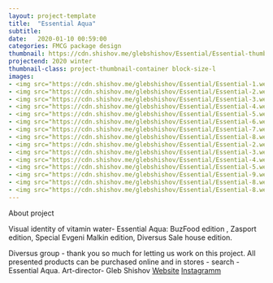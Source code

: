 ```yaml
---
layout: project-template
title:  "Essential Aqua"
subtitle: 
date:   2020-01-10 00:59:00
categories: FMCG package design
thumbnail: https://cdn.shishov.me/glebshishov/Essential/Essential-thumbnail.webp
projectend: 2020 winter
thumbnail-class: project-thumbnail-container block-size-l
images:
- <img src="https://cdn.shishov.me/glebshishov/Essential/Essential-1.webp" class="project-img-parameters img-size-full" alt="Essential-1">
- <img src="https://cdn.shishov.me/glebshishov/Essential/Essential-2.webp" class="project-img-parameters img-size-full" alt="Essential-2">
- <img src="https://cdn.shishov.me/glebshishov/Essential/Essential-3.webp" class="project-img-parameters img-size-full" alt="Essential-3">
- <img src="https://cdn.shishov.me/glebshishov/Essential/Essential-4.webp" class="project-img-parameters img-size-full" alt="Essential-4">
- <img src="https://cdn.shishov.me/glebshishov/Essential/Essential-5.webp" class="project-img-parameters img-size-full" alt="Essential-5">
- <img src="https://cdn.shishov.me/glebshishov/Essential/Essential-6.webp" class="project-img-parameters img-size-tri" alt="Essential-6">
- <img src="https://cdn.shishov.me/glebshishov/Essential/Essential-7.webp" class="project-img-parameters img-size-tri" alt="Essential-7">
- <img src="https://cdn.shishov.me/glebshishov/Essential/Essential-8.webp" class="project-img-parameters img-size-tri" alt="Essential-8">
- <img src="https://cdn.shishov.me/glebshishov/Essential/Essential-2.webp" class="project-img-parameters img-size-half" alt="Essential-2">
- <img src="https://cdn.shishov.me/glebshishov/Essential/Essential-3.webp" class="project-img-parameters img-size-half" alt="Essential-3">
- <img src="https://cdn.shishov.me/glebshishov/Essential/Essential-4.webp" class="project-img-parameters img-size-half" alt="Essential-4">
- <img src="https://cdn.shishov.me/glebshishov/Essential/Essential-5.webp" class="project-img-parameters img-size-half" alt="Essential-5">
- <img src="https://cdn.shishov.me/glebshishov/Essential/Essential-9.webp" class="project-img-parameters img-size-tri" alt="Essential-9">
- <img src="https://cdn.shishov.me/glebshishov/Essential/Essential-8.webp" class="project-img-parameters img-size-tri" alt="Essential-8">
- <img src="https://cdn.shishov.me/glebshishov/Essential/Essential-8.webp" class="project-img-parameters img-size-tri" alt="Essential-8">
---
```


About project

Visual identity of vitamin water- Essential Aqua: BuzFood edition , Zasport edition, Special Evgeni Malkin edition, Diversus Sale house edition.

Diversus group - thank you so much for letting us work on this project.
All presented products can be purchased online and in stores - search -Essential Aqua.
Art-director- Gleb Shishov
<a href="http://essential-aqua.com/" target="_blank">Website</a>
<a href="https://www.instagram.com/essential_aqua/" target="_blank">Instagramm</a>

[//]: # (Essential EVGENI MALKIN edition.)

[//]: # ()
[//]: # (Yevgeny Malkin - Russian hockey player, central forward of the Pittsburgh Penguins NHL club and the Russian national team. Three-time winner of the Stanley Cup at the Pittsburgh Penguins, two-time world champion, participant of three Olympic Games.)

[//]: # (He is the ambassador of the brand of this water line.)

[//]: # (The composition is based on the refreshing effect of ice and hockey, nothing like cold water, right?)

[//]: # (Essential Aqua x Zasport collaboration edition)

[//]: # ()
[//]: # (Zasport-Olympic uniform of Russia, branded clothing.)

[//]: # (The basis of the composition punching through the mist of the beam symbolizing the athlete's sporting way with vertical ascents and falls leading to the unknown tops of achievement.The spiral is the symbol of infinity, because there's no such thing as perfection.)

[//]: # (Essential Aqua x BUZfood collaboration edition)

[//]: # ()
[//]: # (BUZfood - retail brand founded by Olga Buzova &#40;a famous Russian TV presenter and businessman, currently a politician&#41;.)

[//]: # (Composition based on the concept of lightness and movement. Dynamic shapes and soft colours as an element of naturalness. The products are positioned as a tonic drink for athletes and for those people who take care of their health.)

[//]: # (Essential Aqua - Diversus Group Sale house edition)

[//]: # ()
[//]: # (The composition is based on verticals. Hexagons as a symbol of constructivism that plays a big role in diversification business and investments. The ascent of hexahedrons is a symbol of development of the companies included in the group.)
